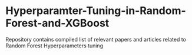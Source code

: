 # Hyperparamter-Tuning-in-Random-Forest-and-XGBoost
Repository contains compiled list of relevant papers and articles related to Random Forest Hyperparameters tuning
